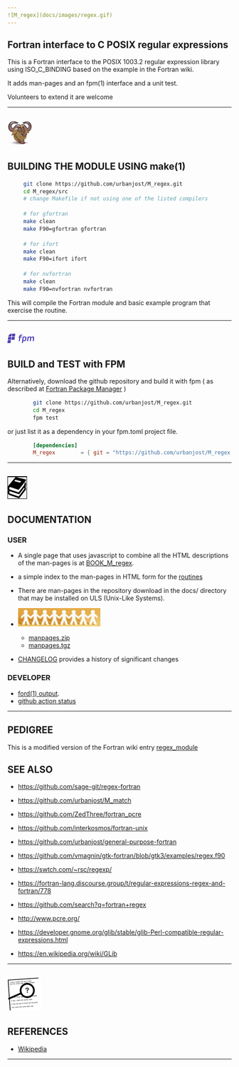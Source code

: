 ```yaml
---
![M_regex](docs/images/regex.gif)
---
```

## Fortran interface to C POSIX regular expressions

This is a Fortran interface to the POSIX 1003.2 regular expression
library using ISO_C_BINDING based on the example in the Fortran wiki.

It adds man-pages and an fpm(1) interface and a unit test.

Volunteers to extend it are welcome

---
![-](docs/images/gnu.gif)
---
## BUILDING THE MODULE USING make(1) 
```bash
     git clone https://github.com/urbanjost/M_regex.git
     cd M_regex/src
     # change Makefile if not using one of the listed compilers
     
     # for gfortran
     make clean
     make F90=gfortran gfortran
     
     # for ifort
     make clean
     make F90=ifort ifort

     # for nvfortran
     make clean
     make F90=nvfortran nvfortran
```
This will compile the Fortran module and basic example
program that exercise the routine.

---
![-](docs/images/fpm_logo.gif)
---
## BUILD and TEST with FPM

   Alternatively, download the github repository and build it with
   fpm ( as described at [Fortran Package Manager](https://github.com/fortran-lang/fpm) )

```bash
        git clone https://github.com/urbanjost/M_regex.git
        cd M_regex
        fpm test
```

   or just list it as a dependency in your fpm.toml project file.

```toml
        [dependencies]
        M_regex        = { git = "https://github.com/urbanjost/M_regex.git" }
```

---
![-](docs/images/docs.gif)
---
## DOCUMENTATION

### USER
   - A single page that uses javascript to combine all the HTML
     descriptions of the man-pages is at 
     [BOOK_M_regex](https://urbanjost.github.io/M_regex/BOOK_M_regex.html).
   - a simple index to the man-pages in HTML form for the
     [routines](https://urbanjost.github.io/M_regex/man3.html) 
   - There are man-pages in the repository download in the docs/ directory
     that may be installed on ULS (Unix-Like Systems).
   - ![man-pages](docs/images/manpages.gif)
      + [manpages.zip](https://urbanjost.github.io/M_regex/manpages.zip)
      + [manpages.tgz](https://urbanjost.github.io/M_regex/manpages.tgz)

   - [CHANGELOG](docs/CHANGELOG.md) provides a history of significant changes

### DEVELOPER
   - [ford(1) output](https://urbanjost.github.io/M_regex/fpm-ford/index.html).
   - [github action status](docs/STATUS.md) 
<!--
   - [doxygen(1) output](https://urbanjost.github.io/M_regex/doxygen_out/html/index.html).
-->
---
## PEDIGREE

 This is a modified version of the Fortran wiki
 entry [regex_module](https://fortranwiki.org/fortran/show/regex_module)

## SEE ALSO 

   - https://github.com/sage-git/regex-fortran
   - https://github.com/urbanjost/M_match 
   - https://github.com/ZedThree/fortran_pcre 
   - https://github.com/interkosmos/fortran-unix 
   - https://github.com/urbanjost/general-purpose-fortran 
   - https://github.com/vmagnin/gtk-fortran/blob/gtk3/examples/regex.f90 
   - https://swtch.com/~rsc/regexp/ 
   - https://fortran-lang.discourse.group/t/regular-expressions-regex-and-fortran/778 
   - https://github.com/search?q=fortran+regex 
   
   - http://www.pcre.org/ 
   - https://developer.gnome.org/glib/stable/glib-Perl-compatible-regular-expressions.html 
   - https://en.wikipedia.org/wiki/GLib 

---
![-](docs/images/ref.gif)
---
## REFERENCES

   - [Wikipedia](https://en.wikipedia.org/wiki/Regular_expression)
---
